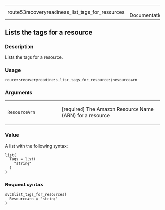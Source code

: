 <table style="width: 100%;">
<tbody>
<tr class="odd">
<td>route53recoveryreadiness_list_tags_for_resources</td>
<td style="text-align: right;">R Documentation</td>
</tr>
</tbody>
</table>

## Lists the tags for a resource

### Description

Lists the tags for a resource.

### Usage

    route53recoveryreadiness_list_tags_for_resources(ResourceArn)

### Arguments

<table>
<colgroup>
<col style="width: 35%" />
<col style="width: 65%" />
</colgroup>
<tbody>
<tr class="odd">
<td><code
id="route53recoveryreadiness_list_tags_for_resources_:_ResourceArn">ResourceArn</code></td>
<td><p>[required] The Amazon Resource Name (ARN) for a
resource.</p></td>
</tr>
</tbody>
</table>

### Value

A list with the following syntax:

    list(
      Tags = list(
        "string"
      )
    )

### Request syntax

    svc$list_tags_for_resources(
      ResourceArn = "string"
    )
